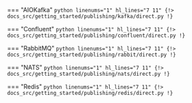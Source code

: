 === "AIOKafka"
    ```python linenums="1" hl_lines="7 11"
    {!> docs_src/getting_started/publishing/kafka/direct.py !}
    ```

=== "Confluent"
    ```python linenums="1" hl_lines="7 11"
    {!> docs_src/getting_started/publishing/confluent/direct.py !}
    ```

=== "RabbitMQ"
    ```python linenums="1" hl_lines="7 11"
    {!> docs_src/getting_started/publishing/rabbit/direct.py !}
    ```

=== "NATS"
    ```python linenums="1" hl_lines="7 11"
    {!> docs_src/getting_started/publishing/nats/direct.py !}
    ```

=== "Redis"
    ```python linenums="1" hl_lines="7 11"
    {!> docs_src/getting_started/publishing/redis/direct.py !}
    ```
